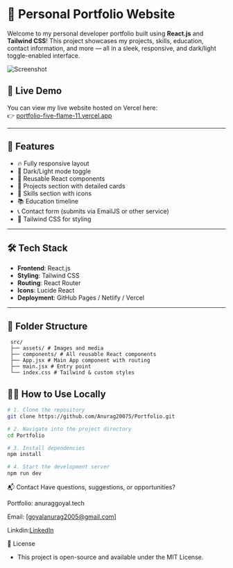 # 💼 Personal Portfolio Website

Welcome to my personal developer portfolio built using **React.js** and **Tailwind CSS**! This project showcases my projects, skills, education, contact information, and more — all in a sleek, responsive, and dark/light toggle-enabled interface.

![Screenshot](./public/preview.png)

## 🚀 Live Demo

You can view my live website hosted on Vercel here:  
👉 [portfolio-five-flame-11.vercel.app](https://portfolio-five-flame-11.vercel.app) 

---

## 📌 Features

- 🔥 Fully responsive layout  
- 🌙 Dark/Light mode toggle  
- 🧩 Reusable React components  
- 📁 Projects section with detailed cards  
- 🧠 Skills section with icons  
- 📚 Education timeline  
- 📞 Contact form (submits via EmailJS or other service)  
- 🎨 Tailwind CSS for styling  

---

## 🛠️ Tech Stack

- **Frontend**: React.js  
- **Styling**: Tailwind CSS  
- **Routing**: React Router  
- **Icons**: Lucide React  
- **Deployment**: GitHub Pages / Netlify / Vercel  

---

## 📁 Folder Structure
```
 src/
 ├── assets/ # Images and media
 ├── components/ # All reusable React components 
 ├── App.jsx # Main App component with routing
 ├── main.jsx # Entry point
 └── index.css # Tailwind & custom styles
```

## 🧑‍💻 How to Use Locally

```bash
# 1. Clone the repository
git clone https://github.com/Anurag20075/Portfolio.git

# 2. Navigate into the project directory
cd Portfolio

# 3. Install dependencies
npm install

# 4. Start the development server
npm run dev
```
📬 Contact
Have questions, suggestions, or opportunities?

Portfolio: anuraggoyal.tech

Email: [goyalanurag2005@gmail.com]

Linkdin:[LinkedIn](https://www.linkedin.com/in/anurag-goyal-05929b317/)

📝 License
* This project is open-source and available under the MIT License.



